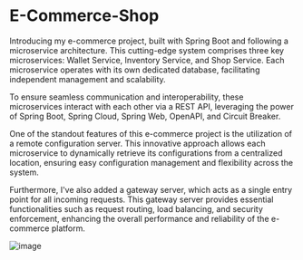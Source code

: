 # E-Commerce-Shop

Introducing my e-commerce project, built with Spring Boot and following a microservice architecture. This cutting-edge system comprises three key microservices: Wallet Service, Inventory Service, and Shop Service. Each microservice operates with its own dedicated database, facilitating independent management and scalability. 

To ensure seamless communication and interoperability, these microservices interact with each other via a REST API, leveraging the power of Spring Boot, Spring Cloud, Spring Web, OpenAPI, and Circuit Breaker. 

One of the standout features of this e-commerce project is the utilization of a remote configuration server. This innovative approach allows each microservice to dynamically retrieve its configurations from a centralized location, ensuring easy configuration management and flexibility across the system. 

Furthermore, I've also added a gateway server, which acts as a single entry point for all incoming requests. This gateway server provides essential functionalities such as request routing, load balancing, and security enforcement, enhancing the overall performance and reliability of the e-commerce platform. 

![image](https://github.com/shathaabualrob/E-Commerce-Shop/assets/39711482/e8916911-688f-44e0-862e-ef74f2f533b8)
